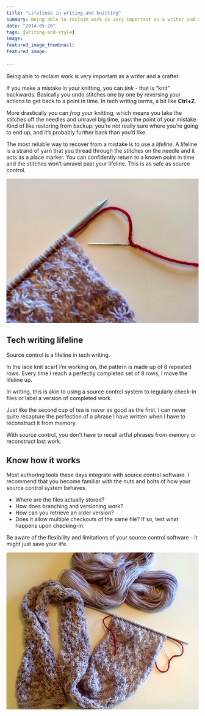 ```yaml
---
title: "Lifelines in writing and knitting"
summary: Being able to reclaim work is very important as a writer and a crafter.
date: "2014-05-26"
tags: [writing-and-style]
image: 
featured_image_thumbnail: 
featured_image: 

---
```


Being able to reclaim work is very important as a writer and a crafter.

If you make a mistake in your knitting, you can _tink_ - that is “knit” backwards. Basically you undo stitches one by one by reversing your actions to get back to a point in time. In tech writing terms, a bit like **Ctrl+Z**.

More drastically you can _frog_ your knitting, which means you take the stitches off the needles and unravel big time, past the point of your mistake. Kind of like restoring from backup: you’re not really sure where you’re going to end up, and it’s probably further back than you’d like.

The most reliable way to recover from a mistake is to use a _lifeline_. A lifeline is a strand of yarn that you thread through the stitches on the needle and it acts as a place marker. You can confidently return to a known point in time and the stitches won’t unravel past your lifeline. This is as safe as source control.

![Lifeline](/assets/images/lifeline.jpg)

## Tech writing lifeline ##

Source control is a lifeline in tech writing.

In the lace knit scarf I’m working on, the pattern is made up of 8 repeated rows. Every time I reach a perfectly completed set of 8 rows, I move the lifeline up.

In writing, this is akin to using a source control system to regularly check-in files or label a version of completed work.

Just like the second cup of tea is never as good as the first, I can never quite recapture the perfection of a phrase I have written when I have to reconstruct it from memory.

With source control, you don’t have to recall artful phrases from memory or reconstruct lost work.

## Know how it works ##

Most authoring tools these days integrate with source control software. I recommend that you become familiar with the nuts and bolts of how your source control system behaves.

- Where are the files actually stored?
- How does branching and versioning work?
- How can you retrieve an older version?
- Does it allow multiple checkouts of the same file? If so, test what happens upon checking-in.

Be aware of the flexibility and limitations of your source control software - it might just save your life.

![Scarf](/assets/images/scarf.jpg)
